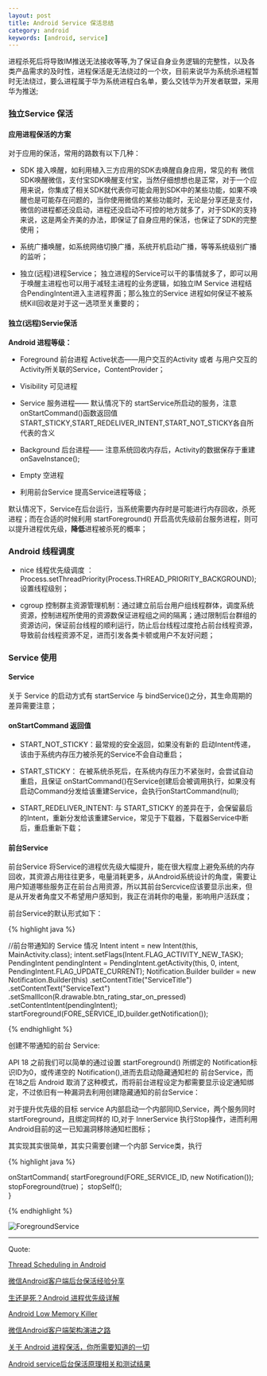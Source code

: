 ```yaml
---
layout: post
title: Android Service 保活总结
category: android
keywords: [android, service]
---
```


进程杀死后将导致IM推送无法接收等等,为了保证自身业务逻辑的完整性，以及各类产品需求的及时性，进程保活是无法绕过的一个坎，目前来说华为系统杀进程暂时无法绕过，要么进程属于华为系统进程白名单，要么交钱华为开发者联盟，采用华为推送;


###  独立Service 保活

####  应用进程保活的方案

对于应用的保活，常用的路数有以下几种：

*  SDK 接入唤醒，如利用植入三方应用的SDK去唤醒自身应用，常见的有 微信SDK唤醒微信，支付宝SDK唤醒支付宝，当然仔细想想也是正常，对于一个应用来说，你集成了相关SDK就代表你可能会用到SDK中的某些功能，如果不唤醒也是可能存在问题的，当你使用微信的某些功能时，无论是分享还是支付，微信的进程都还没启动，进程还没启动不可控的地方就多了，对于SDK的支持来说，这是两全齐美的办法，即保证了自身应用的保活，也保证了SDK的完整使用；

*  系统广播唤醒，如系统网络切换广播，系统开机启动广播，等等系统级别广播的监听；

*  独立(远程)进程Service； 独立进程的Service可以干的事情就多了，即可以用于唤醒主进程也可以用于减轻主进程的业务逻辑，如独立IM Service 进程结合PendingIntent进入主进程界面；那么独立的Service 进程如何保证不被系统Kill回收是对于这一选项至关重要的；


####   独立(远程)Servie保活


**Android 进程等级：**

* Foreground  前台进程 Active状态——用户交互的Activity 或者 与用户交互的Activity所关联的Service，ContentProvider；                   
* Visibility  可见进程              
* Service     服务进程—— 默认情况下的 startService所启动的服务，注意onStartCommand()函数返回值START_STICKY,START_REDELIVER_INTENT,START_NOT_STICKY各自所代表的含义           
* Background  后台进程—— 注意系统回收内存后，Activity的数据保存于重建 onSaveInstance();              
* Empty       空进程        


*  利用前台Service 提高Service进程等级；


默认情况下，Service在后台运行，当系统需要内存时是可能进行内存回收，杀死进程；而在合适的时候利用 startForeground() 开启高优先级前台服务进程，则可以提升进程优先级，**降低**进程被杀死的概率；


### Android 线程调度

*  nice 线程优先级调度 ： Process.setThreadPriority(Process.THREAD_PRIORITY_BACKGROUND); 设置线程级别；

*  cgroup 控制群主资源管理机制：通过建立前后台用户组线程群体，调度系统资源，控制进程所使用的资源数保证进程组之间的隔离；通过限制后台群组的资源访问，保证前台线程的顺利运行，防止后台线程过度抢占前台线程资源，导致前台线程资源不足，进而引发各类卡顿或用户不友好问题；


###  Service 使用


####  Service

关于 Service 的启动方式有 startService 与 bindService()之分，其生命周期的差异需要注意；

#### onStartCommand 返回值

* START_NOT_STICKY：最常规的安全返回，如果没有新的 启动Intent传递，该由于系统内存压力被杀死的Service不会自动重启；

* START_STICKY： 在被系统杀死后，在系统内存压力不紧张时，会尝试自动重启，且保证 onStartCommand()在Service创建后会被调用执行，如果没有启动Command分发给该重建Service，会执行onStartCommand(null);

* START_REDELIVER_INTENT: 与 START_STICKY 的差异在于，会保留最后的Intent，重新分发给该重建Service，常见于下载器，下载器Service中断后，重启重新下载；




####  前台Service

前台Service 将Service的进程优先级大幅提升，能在很大程度上避免系统的内存回收，其资源占用往往更多，电量消耗更多，从Android系统设计的角度，需要让用户知道哪些服务正在前台占用资源，所以其前台Sercvice应该要显示出来，但是从开发者角度又不希望用户感知到，我正在消耗你的电量，影响用户活跃度；

前台Service的默认形式如下：

{% highlight java %}

//前台带通知的 Service 情况
Intent intent = new Intent(this, MainActivity.class);
intent.setFlags(Intent.FLAG_ACTIVITY_NEW_TASK);
PendingIntent pendingIntent = PendingIntent.getActivity(this, 0,
        intent, PendingIntent.FLAG_UPDATE_CURRENT);
Notification.Builder builder = new Notification.Builder(this)
        .setContentTitle("ServiceTitle")
        .setContentText("ServiceText")
        .setSmallIcon(R.drawable.btn_rating_star_on_pressed)
        .setContentIntent(pendingIntent);
startForeground(FORE_SERVICE_ID,builder.getNotification());

{% endhighlight %}  


创建不带通知的前台 Service:

API 18 之前我们可以简单的通过设置 startForeground() 所绑定的 Notification标识ID为0，或传递空的 Notification(),进而去启动隐藏通知栏的 前台Service，而在18之后 Android 取消了这种模式，而将前台进程设定为都需要显示设定通知绑定，不过依旧有一种漏洞去利用创建隐藏通知的前台Service：

对于提升优先级的目标 service A内部启动一个内部同ID,Service，两个服务同时startForeground，且绑定同样的 ID,对于 InnerService 执行Stop操作，进而利用Android目前的这一已知漏洞移除通知栏图标；

其实现其实很简单，其实只需要创建一个内部 Service类，执行

{% highlight java %}

  onStartCommand{
    startForeground(FORE_SERVICE_ID, new Notification());
    stopForeground(true)；
    stopSelf();  
  }

{% endhighlight %}  


![ForegroundService](http://qpncgsvxc.bkt.gdipper.com/assets/img/20160423/service_force.png)


---

Quote:

[Thread Scheduling in Android](http://www.androiddesignpatterns.com/2014/01/thread-scheduling-in-android.html)

[微信Android客户端后台保活经验分享](http://mp.weixin.qq.com/s?__biz=MzA3ODg4MDk0Ng==&mid=403254393&idx=1&sn=8dc0e3a03031177777b5a5876cb210cc&scene=1&srcid=0402fANUWIotbVLECw4Ytz4K#wechat_redirect)

[生还是死？Android 进程优先级详解](http://chinagdg.org/2016/01/%E7%94%9F%E8%BF%98%E6%98%AF%E6%AD%BB%EF%BC%9Fandroid-%E8%BF%9B%E7%A8%8B%E4%BC%98%E5%85%88%E7%BA%A7%E8%AF%A6%E8%A7%A3/)

[Android Low Memory Killer](http://www.cnblogs.com/angeldevil/archive/2013/05/21/3090872.html)

[微信Android客户端架构演进之路](http://mp.weixin.qq.com/s?__biz=MzA3ODg4MDk0Ng==&mid=401921778&idx=1&sn=f05433ff53199999f9dc2acb3b249ac3&scene=21#wechat_redirect)

[关于 Android 进程保活，你所需要知道的一切](http://www.jianshu.com/p/63aafe3c12af)

[Android service后台保活原理相关和测试结果](http://www.jianshu.com/p/2889a69a89c6)

